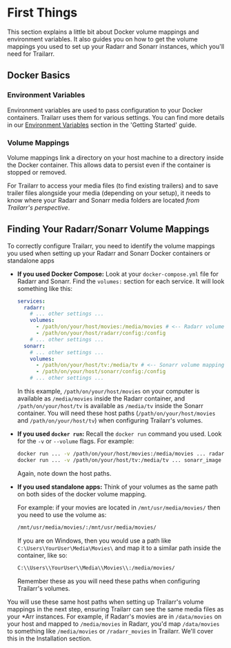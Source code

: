 # First Things

This section explains a little bit about Docker volume mappings and environment variables. It also guides you on how to get the volume mappings you used to set up your Radarr and Sonarr instances, which you'll need for Trailarr.

## Docker Basics

### Environment Variables
Environment variables are used to pass configuration to your Docker containers. Trailarr uses them for various settings. You can find more details in our [Environment Variables](../getting-started/environment-variables.md) section in the 'Getting Started' guide.

### Volume Mappings
Volume mappings link a directory on your host machine to a directory inside the Docker container. This allows data to persist even if the container is stopped or removed.

For Trailarr to access your media files (to find existing trailers) and to save trailer files alongside your media (depending on your setup), it needs to know where your Radarr and Sonarr media folders are located *from Trailarr's perspective*.

## Finding Your Radarr/Sonarr Volume Mappings

To correctly configure Trailarr, you need to identify the volume mappings you used when setting up your Radarr and Sonarr Docker containers or standalone apps

*   **If you used Docker Compose:** Look at your `docker-compose.yml` file for Radarr and Sonarr. Find the `volumes:` section for each service. It will look something like this:
    ```yaml
    services:
      radarr:
        # ... other settings ...
        volumes:
          - /path/on/your/host/movies:/media/movies # <-- Radarr volume mapping
          - /path/on/your/host/radarr/config:/config
        # ... other settings ...
      sonarr:
        # ... other settings ...
        volumes:
          - /path/on/your/host/tv:/media/tv # <-- Sonarr volume mapping
          - /path/on/your/host/sonarr/config:/config
        # ... other settings ...
    ```
    In this example, `/path/on/your/host/movies` on your computer is available as `/media/movies` inside the Radarr container, and `/path/on/your/host/tv` is available as `/media/tv` inside the Sonarr container. You will need these host paths (`/path/on/your/host/movies` and `/path/on/your/host/tv`) when configuring Trailarr's volumes.

*   **If you used `docker run`:** Recall the `docker run` command you used. Look for the `-v` or `--volume` flags. For example:
    ```bash
    docker run ... -v /path/on/your/host/movies:/media/movies ... radarr_image
    docker run ... -v /path/on/your/host/tv:/media/tv ... sonarr_image
    ```
    Again, note down the host paths.

*   **If you used standalone apps:** Think of your volumes as the same path on both sides of the docker volume mapping. 

    For example: if your movies are located in `/mnt/usr/media/movies/` then you need to use the volume as:

    ```bash
    /mnt/usr/media/movies/:/mnt/usr/media/movies/
    ```

    If you are on Windows, then you would use a path like `C:\Users\YourUser\Media\Movies\` and map it to a similar path inside the container, like so:

    ```bash
    C:\\Users\\YourUser\\Media\\Movies\\:/media/movies/
    ```
    Remember these as you will need these paths when configuring Trailarr's volumes.

You will use these same host paths when setting up Trailarr's volume mappings in the next step, ensuring Trailarr can see the same media files as your *Arr instances. For example, if Radarr's movies are in `/data/movies` on your host and mapped to `/media/movies` in Radarr, you'd map `/data/movies` to something like `/media/movies` or `/radarr_movies` in Trailarr. We'll cover this in the Installation section.
